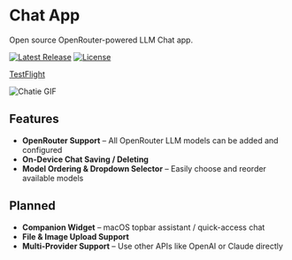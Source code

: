# Chat App

Open source OpenRouter-powered LLM Chat app.

[![Latest Release](https://img.shields.io/github/v/release/ItsJustMeChris/swift-llm-chat?label=release)](https://github.com/ItsJustMeChris/swift-llm-chat/releases/latest)
[![License](https://img.shields.io/github/license/ItsJustMeChris/swift-llm-chat)](https://github.com/ItsJustMeChris/swift-llm-chat/blob/main/LICENSE)

[TestFlight](https://testflight.apple.com/join/puNukh3P)


![Chatie GIF](./chatie.gif)

## Features

- **OpenRouter Support** – All OpenRouter LLM models can be added and configured
- **On-Device Chat Saving / Deleting**
- **Model Ordering & Dropdown Selector** – Easily choose and reorder available models

## Planned

- **Companion Widget** – macOS topbar assistant / quick-access chat
- **File & Image Upload Support**
- **Multi-Provider Support** – Use other APIs like OpenAI or Claude directly
